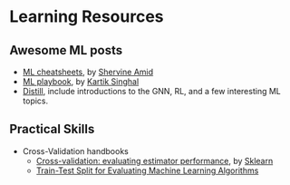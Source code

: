# Learning Resources

## Awesome ML posts

- [ML cheatsheets](https://stanford.edu/~shervine/teaching/), by [Shervine Amid](https://stanford.edu/~shervine/)
- [ML playbook](https://medium.com/@kgk.singhal/how-to-ace-machine-learning-interviews-my-personal-playbook-a75794155157), by [Kartik Singhal](https://medium.com/@kgk.singhal)
- [Distill](https://distill.pub/), include introductions to the GNN, RL, and a few interesting ML topics.


## Practical Skills
- Cross-Validation handbooks
  - [Cross-validation: evaluating estimator performance](https://scikit-learn.org/stable/modules/cross_validation.html#stratification), by [Sklearn](https://scikit-learn.org/stable/index.html)
  - [Train-Test Split for Evaluating Machine Learning Algorithms](https://machinelearningmastery.com/train-test-split-for-evaluating-machine-learning-algorithms/#:~:text=Stratified%20Train%2DTest%20Splits,-One%20final%20consideration&text=Some%20classification%20problems%20do%20not,observed%20in%20the%20original%20dataset.)
